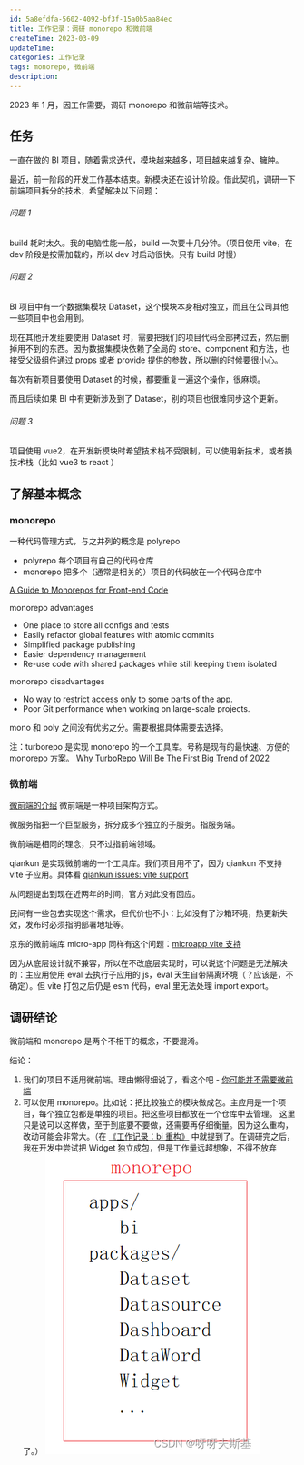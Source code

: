 ```yaml
---
id: 5a8efdfa-5602-4092-bf3f-15a0b5aa84ec
title: 工作记录：调研 monorepo 和微前端
createTime: 2023-03-09
updateTime:
categories: 工作记录
tags: monorepo, 微前端
description:
---
```


2023 年 1 月，因工作需要，调研 monorepo 和微前端等技术。

## 任务

一直在做的 BI 项目，随着需求迭代，模块越来越多，项目越来越复杂、臃肿。

最近，前一阶段的开发工作基本结束。新模块还在设计阶段。借此契机，调研一下前端项目拆分的技术，希望解决以下问题：

###### 问题 1

build 耗时太久。我的电脑性能一般，build 一次要十几分钟。（项目使用 vite，在 dev 阶段是按需加载的，所以 dev 时启动很快。只有 build 时慢）

###### 问题 2

BI 项目中有一个数据集模块 Dataset，这个模块本身相对独立，而且在公司其他一些项目中也会用到。

现在其他开发组要使用 Dataset 时，需要把我们的项目代码全部拷过去，然后删掉用不到的东西。因为数据集模块依赖了全局的 store、component 和方法，也接受父级组件通过 props 或者 provide 提供的参数，所以删的时候要很小心。

每次有新项目要使用 Dataset 的时候，都要重复一遍这个操作，很麻烦。

而且后续如果 BI 中有更新涉及到了 Dataset，别的项目也很难同步这个更新。

###### 问题 3

项目使用 vue2，在开发新模块时希望技术栈不受限制，可以使用新技术，或者换技术栈（比如 vue3 ts react ）

## 了解基本概念

### monorepo

一种代码管理方式，与之并列的概念是 polyrepo

- polyrepo 每个项目有自己的代码仓库
- monorepo 把多个（通常是相关的）项目的代码放在一个代码仓库中

[A Guide to Monorepos for Front-end Code](https://www.toptal.com/front-end/guide-to-monorepos)

monorepo advantages

- One place to store all configs and tests
- Easily refactor global features with atomic commits
- Simplified package publishing
- Easier dependency management
- Re-use code with shared packages while still keeping them isolated

monorepo disadvantages

- No way to restrict access only to some parts of the app.
- Poor Git performance when working on large-scale projects.

mono 和 poly 之间没有优劣之分。需要根据具体需要去选择。

注：turborepo 是实现 monorepo 的一个工具库。号称是现有的最快速、方便的 monorepo 方案。
[Why TurboRepo Will Be The First Big Trend of 2022](https://www.swyx.io/turborepo-why)

### 微前端

[微前端的介绍](https://zhuanlan.zhihu.com/p/78362028)
微前端是一种项目架构方式。

微服务指把一个巨型服务，拆分成多个独立的子服务。指服务端。

微前端是相同的理念，只不过指前端领域。

qiankun 是实现微前端的一个工具库。我们项目用不了，因为 qiankun 不支持 vite 子应用。具体看 [qiankun issues: vite support](https://github.com/umijs/qiankun/issues/1257)

从问题提出到现在近两年的时间，官方对此没有回应。

民间有一些包去实现这个需求，但代价也不小：比如没有了沙箱环境，热更新失效，发布时必须指明部署地址等。

京东的微前端库 micro-app 同样有这个问题：[microapp vite 支持](https://micro-zoe.github.io/micro-app/docs.html#/zh-cn/framework/vite)

因为从底层设计就不兼容，所以在不改底层实现时，可以说这个问题是无法解决的：主应用使用 eval 去执行子应用的 js，eval 天生自带隔离环境（？应该是，不确定）。但 vite 打包之后仍是 esm 代码，eval 里无法处理 import export。

## 调研结论

微前端和 monorepo 是两个不相干的概念，不要混淆。

结论：

1. 我们的项目不适用微前端。理由懒得细说了，看这个吧 - [你可能并不需要微前端](https://www.yuque.com/kuitos/gky7yw/fy3qri)
2. 可以使用 monorepo。比如说：把比较独立的模块做成包。主应用是一个项目，每个独立包都是单独的项目。把这些项目都放在一个仓库中去管理。
   这里只是说可以这样做，至于到底要不要做，还需要再仔细衡量。因为这么重构，改动可能会非常大。（在 [《工作记录：bi 重构》](post:e2101432-0ebb-40f0-8303-edf97004f667) 中就提到了。在调研完之后，我在开发中尝试把 Widget 独立成包，但是工作量远超想象，不得不放弃了。）
   ![在这里插入图片描述](../post-assets/557ee8a1-6f3c-449f-a41c-1e64099f3866.png)
